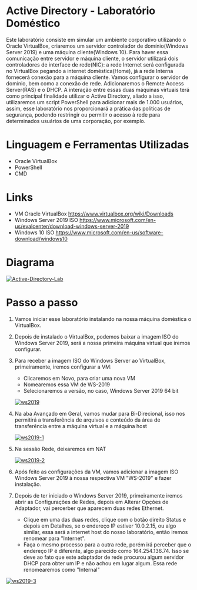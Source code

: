 # Active Directory - Laboratório Doméstico
Este laboratório consiste em simular um ambiente corporativo utilizando o Oracle VirtualBox, criaremos um servidor controlador de domínio(Windows Server 2019) e uma máquina cliente(Windows 10). Para haver essa comunicação entre servidor e máquina cliente, o servidor utilizará dois controladores de interface de rede(NIC): a rede Internet será configurada no VirtualBox pegando a internet doméstica(Home), já a rede Interna fornecerá conexão para a máquina cliente. Vamos configurar o servidor de domínio, bem como a conexão de rede. Adicionaremos o Remote Access Server(RAS) e o DHCP.
A interação entre essas duas máquinas virtuais terá como principal finalidade utilizar o Active Directory, aliado a isso, utilizaremos um script PowerShell para adicionar mais de 1.000 usuários, assim, esse laboratório nos proporcionará a prática das políticas de segurança, podendo restringir ou permitir o acesso à rede para determinados usuários de uma corporação, por exemplo.

# Linguagem e Ferramentas Utilizadas
- Oracle VirtualBox
- PowerShell
- CMD

# Links
- VM Oracle VirtualBox https://www.virtualbox.org/wiki/Downloads 
- Windows Server 2019 ISO https://www.microsoft.com/en-us/evalcenter/download-windows-server-2019
- Windows 10 ISO https://www.microsoft.com/en-us/software-download/windows10

# Diagrama
<a href="https://ibb.co/C512HrwR"><img src="https://i.ibb.co/6RnBWdyj/Active-Directory-Lab.jpg" alt="Active-Directory-Lab" border="0"></a>

# Passo a passo

1) Vamos iniciar esse laboratório instalando na nossa máquina doméstica o VirtualBox.
2) Depois de instalado o VirtualBox, podemos baixar a imagem ISO do Windows Server 2019, será a nossa primeira máquina virtual que iremos configurar.
3) Para receber a imagem ISO do Windows Server ao VirtualBox, primeiramente, iremos configurar a VM:
   - Clicaremos em Novo, para criar uma nova VM
   - Nomearemos essa VM de WS-2019
   - Selecionaremos a versão, no caso, Windows Server 2019 64 bit
     
   <a href="https://ibb.co/Pvnz7702"><img src="https://i.ibb.co/mVwFLLgn/ws2019.jpg" alt="ws2019" border="0"></a>

4) Na aba Avançado em Geral, vamos mudar para Bi-Direcional, isso nos permitirá a transferência de arquivos e conteúdo da área de transferência entre a máquina virtual e a máquina host

   <a href="https://ibb.co/vCDC1N7N"><img src="https://i.ibb.co/nqRqrXHX/ws2019-1.jpg" alt="ws2019-1" border="0"></a>

5) Na sessão Rede, deixaremos em NAT

   <a href="https://ibb.co/7xhLqbxR"><img src="https://i.ibb.co/WNCjLsNP/ws2019-2.jpg" alt="ws2019-2" border="0"></a>

6) Após feito as configurações da VM, vamos adicionar a imagem ISO Windows Server 2019 à nossa respectiva VM "WS-2019" e fazer instalação.
7) Depois de ter iniciado o Windows Server 2019, primeiramente iremos abrir as Configurações de Redes, depois em Alterar Opções de Adaptador, vai percerber que aparecem duas redes Ethernet.
   - Clique em uma das duas redes, clique com o botão direito Status e depois em Detalhes, se o endereço IP estiver 10.0.2.15, ou algo similar, essa será a internet host do nosso laboratório, então iremos renomear para "Internet".
   - Faça o mesmo processo para a outra rede, porém irá perceber que o endereço IP é diferente, algo parecido como 164.254.136.74. Isso se deve ao fato que este adaptador de rede procurou algum servidor DHCP para obter um IP e não achou em lugar algum. Essa rede renomearemos como "Internal"
 
 <a href="https://ibb.co/gcfY6Ct"><img src="https://i.ibb.co/sXN7trs/ws2019-3.jpg" alt="ws2019-3" border="0"></a>

 
     



